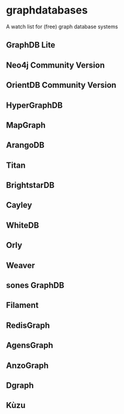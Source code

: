 # graphdatabases
A watch list for (free) graph database systems


## GraphDB Lite

## Neo4j Community Version

## OrientDB Community Version

## HyperGraphDB

## MapGraph

## ArangoDB

## Titan 

## BrightstarDB

## Cayley

## WhiteDB

## Orly 

## Weaver

## sones GraphDB

## Filament

## RedisGraph

## AgensGraph

## AnzoGraph

## Dgraph

##  Kùzu
